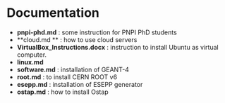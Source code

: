 Documentation
=============

 - **pnpi-phd.md** :  some instruction for PNPI PhD students
 - **cloud.md ** : how to use cloud servers
 - **VirtualBox_Instructions.docx** : instruction to install Ubuntu as virtual computer.
 - **linux.md**
 - **software.md** : installation of GEANT-4
 - **root.md** : to install CERN ROOT v6
 - **esepp.md** :  installation of ESEPP generator
 - **ostap.md** : how to install Ostap

